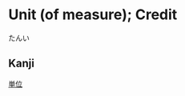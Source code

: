 # Unit (of measure); Credit
たんい

## Kanji
[単](../Kanji/kanji-dict/単.md)[位](../Kanji/kanji-dict/位.md)